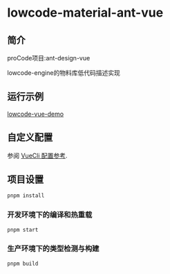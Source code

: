 # lowcode-material-ant-vue

## 简介
proCode项目:ant-design-vue

lowcode-engine的物料库低代码描述实现

## 运行示例
[lowcode-vue-demo](https://github.com/lyllovelemon/lowcode-vue-demo)

## 自定义配置

参阅 [VueCli 配置参考](https://cli.vuejs.org/zh/config/).

## 项目设置

```sh
pnpm install
```

### 开发环境下的编译和热重载

```sh
pnpm start
```

### 生产环境下的类型检测与构建

```sh
pnpm build
```
